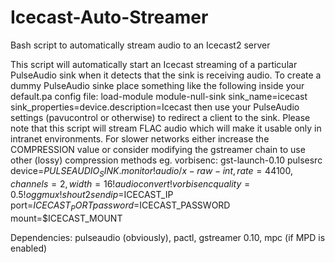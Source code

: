 Icecast-Auto-Streamer
=====================

Bash script to automatically stream audio to an Icecast2 server

This script will automatically start an Icecast streaming of a particular PulseAudio sink when it detects that the sink is receiving audio. To create a dummy PulseAudio sinke place something like the following inside your
default.pa config file:
load-module module-null-sink sink_name=icecast sink_properties=device.description=Icecast
then use your PulseAudio settings (pavucontrol or otherwise) to redirect a client to the sink. Please note that this script will stream FLAC audio which will make it usable only in intranet environments. For slower networks either increase the COMPRESSION value or consider modifying the gstreamer chain to use other (lossy) compression methods eg. vorbisenc:
gst-launch-0.10 pulsesrc device=$PULSEAUDIO_SINK.monitor ! audio/x-raw-int,rate=44100,channels=2,width=16 ! audioconvert ! vorbisenc quality=0.5 ! oggmux ! shout2send ip=$ICECAST_IP port=$ICECAST_PORT password=$ICECAST_PASSWORD mount=$ICECAST_MOUNT

Dependencies:
pulseaudio (obviously), pactl, gstreamer 0.10, mpc (if MPD is enabled)
